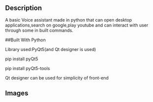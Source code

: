 ## Description
A basic Voice assistant made in python that can open desktop applications,search on google,play youtube and can interact with user through some in built commands.

##Built With 
Python

Library used:PyQt5(and Qt designer is used)

pip install pyQt5

pip install pyQt5-tools

Qt designer can be used for simplicity of front-end


## Images 

